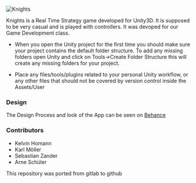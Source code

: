 ![Knights](https://i.imgur.com/LfAYMLV.png)

Knights is a Real Time Strategy game developed for Unity3D. It is supposed to be very casual and is played with controllers. It was devoped for our Game Development class. 

- 	When you open the Unity project for the first time you should make sure your project contains
	the default folder structure. To add any missing folders open Unity and click on
		Tools->Create Folder Structure
	this will create any missing folders for your project.

-	Place any files/tools/plugins related to your personal Unity workflow,
	or any other files that should not be covered by version control inside
	the Assets/User

### Design

The Design Process and look of the App can be seen on [Behance](https://www.behance.net/gallery/77020121/Cooka)

### Contributors

* Kelvin Homann
* Karl Möller
* Sebastian Zander
* Arne Schüler

This repository was ported from gitlab to github
